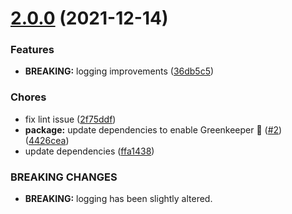 <a name="2.0.0"></a>
# [2.0.0](https://github.com/brandonocasey/karma-static-server/compare/v1.0.0...v2.0.0) (2021-12-14)

### Features

* **BREAKING:** logging improvements ([36db5c5](https://github.com/brandonocasey/karma-static-server/commit/36db5c5))

### Chores

* fix lint issue ([2f75ddf](https://github.com/brandonocasey/karma-static-server/commit/2f75ddf))
* **package:** update dependencies to enable Greenkeeper 🌴 ([#2](https://github.com/brandonocasey/karma-static-server/issues/2)) ([4426cea](https://github.com/brandonocasey/karma-static-server/commit/4426cea))
* update dependencies ([ffa1438](https://github.com/brandonocasey/karma-static-server/commit/ffa1438))


### BREAKING CHANGES

* **BREAKING:** logging has been slightly altered.

